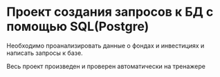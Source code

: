 # Проект создания запросов к БД с помощью SQL(Postgre)

Необходимо проанализировать данные о фондах и инвестициях и написать запросы к базе.

Весь проект произведен и проверен автоматически на тренажере
